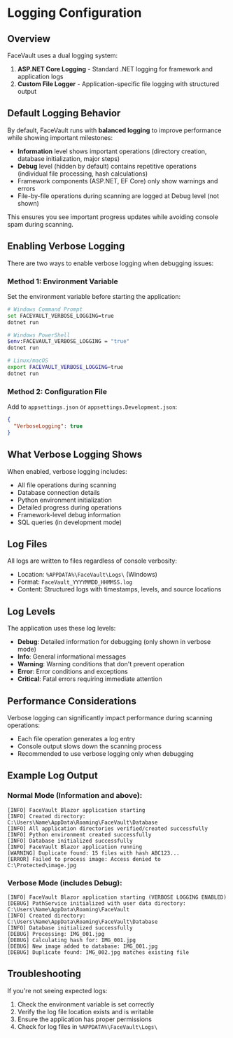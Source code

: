 # Logging Configuration

## Overview

FaceVault uses a dual logging system:
1. **ASP.NET Core Logging** - Standard .NET logging for framework and application logs
2. **Custom File Logger** - Application-specific file logging with structured output

## Default Logging Behavior

By default, FaceVault runs with **balanced logging** to improve performance while showing important milestones:
- **Information** level shows important operations (directory creation, database initialization, major steps)
- **Debug** level (hidden by default) contains repetitive operations (individual file processing, hash calculations)
- Framework components (ASP.NET, EF Core) only show warnings and errors
- File-by-file operations during scanning are logged at Debug level (not shown)

This ensures you see important progress updates while avoiding console spam during scanning.

## Enabling Verbose Logging

There are two ways to enable verbose logging when debugging issues:

### Method 1: Environment Variable
Set the environment variable before starting the application:
```bash
# Windows Command Prompt
set FACEVAULT_VERBOSE_LOGGING=true
dotnet run

# Windows PowerShell
$env:FACEVAULT_VERBOSE_LOGGING = "true"
dotnet run

# Linux/macOS
export FACEVAULT_VERBOSE_LOGGING=true
dotnet run
```

### Method 2: Configuration File
Add to `appsettings.json` or `appsettings.Development.json`:
```json
{
  "VerboseLogging": true
}
```

## What Verbose Logging Shows

When enabled, verbose logging includes:
- All file operations during scanning
- Database connection details
- Python environment initialization
- Detailed progress during operations
- Framework-level debug information
- SQL queries (in development mode)

## Log Files

All logs are written to files regardless of console verbosity:
- Location: `%APPDATA%\FaceVault\Logs\` (Windows)
- Format: `FaceVault_YYYYMMDD_HHMMSS.log`
- Content: Structured logs with timestamps, levels, and source locations

## Log Levels

The application uses these log levels:
- **Debug**: Detailed information for debugging (only shown in verbose mode)
- **Info**: General informational messages
- **Warning**: Warning conditions that don't prevent operation
- **Error**: Error conditions and exceptions
- **Critical**: Fatal errors requiring immediate attention

## Performance Considerations

Verbose logging can significantly impact performance during scanning operations:
- Each file operation generates a log entry
- Console output slows down the scanning process
- Recommended to use verbose logging only when debugging

## Example Log Output

### Normal Mode (Information and above):
```
[INFO] FaceVault Blazor application starting
[INFO] Created directory: C:\Users\Name\AppData\Roaming\FaceVault\Database
[INFO] All application directories verified/created successfully
[INFO] Python environment created successfully
[INFO] Database initialized successfully
[INFO] FaceVault Blazor application running
[WARNING] Duplicate found: 15 files with hash ABC123...
[ERROR] Failed to process image: Access denied to C:\Protected\image.jpg
```

### Verbose Mode (includes Debug):
```
[INFO] FaceVault Blazor application starting (VERBOSE LOGGING ENABLED)
[DEBUG] PathService initialized with user data directory: C:\Users\Name\AppData\Roaming\FaceVault
[INFO] Created directory: C:\Users\Name\AppData\Roaming\FaceVault\Database
[INFO] Database initialized successfully
[DEBUG] Processing: IMG_001.jpg
[DEBUG] Calculating hash for: IMG_001.jpg
[DEBUG] New image added to database: IMG_001.jpg
[DEBUG] Duplicate found: IMG_002.jpg matches existing file
```

## Troubleshooting

If you're not seeing expected logs:
1. Check the environment variable is set correctly
2. Verify the log file location exists and is writable
3. Ensure the application has proper permissions
4. Check for log files in `%APPDATA%\FaceVault\Logs\`